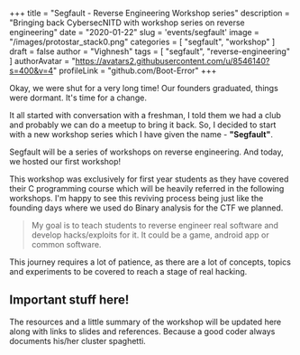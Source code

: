 +++
title = "Segfault - Reverse Engineering Workshop series"
description = "Bringing back CybersecNITD with workshop series on reverse engineering"
date = "2020-01-22"
slug = 'events/segfault'
image = "/images/protostar_stack0.png"
categories = [
	"segfault",
	"workshop"
]
draft = false
author = "Vighnesh"
tags = [
	"segfault",
	"reverse-engineering"
]
authorAvatar = "https://avatars2.githubusercontent.com/u/8546140?s=400&v=4"
profileLink = "github.com/Boot-Error"
+++

Okay, we were shut for a very long time! Our founders graduated, things were dormant. It's time for a change.

It all started with conversation with a freshman, I told them we had a club and probably we can do a meetup to bring it back. So, I decided to start with 
a new workshop series which I have given the name - **"Segfault"**.

Segfault will be a series of workshops on reverse engineering. And today, we hosted our first workshop!

This workshop was exclusively for first year students as they have covered their C programming course which will be heavily referred in the following workshops. I'm happy to see this reviving process being just like the founding days where we used do Binary analysis for the CTF we planned.

> My goal is to teach students to reverse engineer real software and develop hacks/exploits for it. It could be a game, android app or common software.

This journey requires a lot of patience, as there are a lot of concepts, topics and experiments to be covered to reach a stage of real hacking.

## Important stuff here!

The resources and a little summary of the workshop will be updated here along with links to slides and references. Because a good coder always documents his/her cluster spaghetti.

